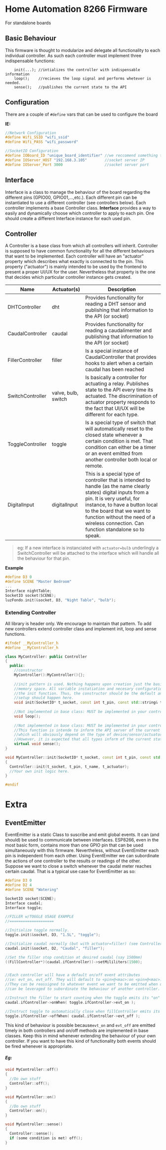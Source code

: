 # Home Automation 8266 Firmware
For standalone boards

## Basic Behaviour
This firmware is thought to modularize and delegate all functionality to each individual controller. As such each controller must implement three indispensable functions:

```
	init(...); //intializes the controller with indispensable information
	loop();    //recieves the loop signal and performs whetever is needed.
	sense();   //publishes the current state to the API
```

## Configuration
There are a couple of ```#define``` vars that can be used to configure the board

**IE:**

```cpp
//Network Configuration
#define Wifi_SSID "wifi_ssid"
#define Wifi_PASS "wifi_password"

//SocketIO Configuration
#define IOBoard_ID "unique_board_identifier" //we reccomend something that humans can read
#define IOServer_HOST "192.168.3.105"        //socket server IP
#define IOServer_Port 3000                   //socket server port
```

## Interface

Interface is a class to manage the behaviour of the board regarding the different pins (GPIO00, GPIO01,...,etc.). Each different pin can be instantiated to use a different controller (see controllers below). Each controller implements a base Controller class.
**Interface** provides a way to easily and dynamically choose which controller to apply to each pin. One should create a different Interface instance for each used pin.

## Controller
A Controller is a base class from which all controllers will inherit. Controller is supposed to have common functionality for all the different behaviours that want to be implemented.
Each controller will have an "actuator" property which describes what exactly is connected to the pin. This property ("actuator") is mainly intended to be used by the frontend to present a proper UI/UX for the user. Nevertheless that property is the one that decides which particular controller instance gets created.

| Name             | Actuator(s)         | Description                                                  |
| ---------------- | ------------------- | ------------------------------------------------------------ |
| DHTController    | dht                 | Provides functionality for reading a DHT sensor and publishing that information to the API (or socket) |
| CaudalController | caudal              | Provides functionality for reading a caudalimenter and publishing that information to the API (or socket) |
| FillerController | filler              | Is a special instance of CaudalController that provides hooks to alert when a certain caudal has been reached |
| SwitchController | valve, bulb, switch | Is basically a controller for actuating a relay. Publishes state to the API every time its actuated. The discrimination of actuator property responds to the fact that UI/UX will be different for each type. |
| ToggleController | toggle              | Is a special type of switch that will automatically reset to the closed state whenever a certain condition is met. That condition can either be a timer or an event emitted from another controller both local or remote. |
| DigitalInput     | digitalInput        | This is a special type of controller that is intended to handle (as the name clearly states) digital inputs from a pin. It is very useful, for instance, to have a button local to the board that we want to function without the need of a wireless connection. Can function standalone so to speak. |

> eg: If a new interface is instanciated with ```actuator=bulb``` underlingly a SwitchController will be attached to the interface which will handle all the behaviour for that pin.

**Example**  

```cpp
#define D3 0
#define SCENE "Master Bedroom"
...
Interface nightTable;
SocketIO socket(SCENE); 
luzFondo.init(&socket, D3, "Night Table", "bulb");
```
### Extending Controller
All library is header only. We encourage to maintain that pattern. To add new controllers extend controller class and implement init, loop and sense functions.

```cpp
#ifndef __MyController_h
#define __MyController_h

class MyController: public Controller
{
  public:
    //constructor
    MyController():MyController(){};
	
    //init pattern is used. Nothing happens upon creation just the basic allocation of
    //memory space. All variable instatiation and necesary configuration ocurs inside
    //the init function. Thus, the constructor should be the default and all needed
    //setup should happen here.
    void init(SocketIO* t_socket, const int t_pin, const std::string& t_name, const std::string& t_actuator);
    
    //Not implemented in base class: MUST be implemented in your controller
    void loop(); 
    
    //Not implemented in base class: MUST be implemented in your controller.
    //This function is intende to inform the API server of the current status of the pin
    //which will obviously depend on the type of device/sensor/actuator connected. 
    //However, it is expected that all types inform of the current state.
    virtual void sense(); 
}

void MyController::init(SocketIO* t_socket, const int t_pin, const std::string& t_name, const std::string& t_actuator)
{
  Controller::init(t_socket, t_pin, t_name, t_actuator);
  //Your own init logic here.
}

#endif
```






# Extra

## EventEmitter
EventEmitter is a static Class to suscribe and emit global events. It can (and should) be used to communicate between interfaces.
ESP8266, even in the most basic form, contains more than one GPIO pin that can be used simultaneously with this firmware. Nevertheless, without EventEmitter each pin is independent from each other. Using EventEmitter we can subordinate the actions of one controller to the results or readings of the other.  
Suppose we want to close a switch whenever the caudal meter reaches certain caudal. That is a typical use case for EventEmitter as so:

```cpp
#define D3 0
#define D2 4
#define SCENE "Watering"

SocketIO socket(SCENE);
Interface caudal;
Interface toggle;

//FILLER w/TOGGLE USAGE EXAMPLE
//====================

//Initialize toggle normally.
toggle.init(&socket, D3, "1.5L", "toggle");

//Initialize caudal normally (but with actuator=filler) (see Controllers)
caudal.init(&socket, D2, "Caudal", "filler");

//Set the filler stop condition at desired caudal (say 1500mm)
((FillController*)(caudal.ifController))->setMililiters(1500);


//Each controller will have a default on/off event attributes
//ie: evt_on, evt_off. They will default to <pin>@<mac>:on <pin>@<mac>:off respectively.
//They can be reassigned to whatever event we want to be emitted when on or off and also
//can be leveraged to subordinate the behaviour of another controller.

//Instruct the filler to start counting when the toggle emits its "on" event
caudal.ifController->onWhen( toggle.ifController->evt_on );

//Instruct toggle to automatically close when fillController emits its "off" event
toggle.ifController->offWhen( caudal.ifController->evt_off );
```



This kind of behaviour is possible because`evt_on` and `evt_off` are emitted timely in both controllers and on/off methods are implemented in base classes. Keep this in mind whenever extending the behaviour of your own controller. If you want to have this kind of functionality both events should be fired whenever is appropriate.

##### Eg:

```cpp
void MyController::off()
{
  //Do own stuff
  Controller::off();
}

void MyController::on()
{
  //Do own stuff
  Controller::on();
}

void MyController::sense()
{ 
  Controller::sense();
  if (some condition is met) off();
}
```

